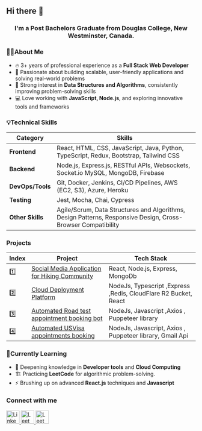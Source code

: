## Hi there 👋 
###      
<h3 align="center">
  I'm a Post Bachelors Graduate from Douglas College, New Westminster, Canada.
</h3>

### 👨‍💻About Me
<ul>
<li>🔥 3+ years of professional experience as a <strong>Full Stack Web Developer</strong></li>
<li>🌟 Passionate about building scalable, user-friendly applications and solving real-world problems</li>
<li>🧠 Strong interest in <strong>Data Structures and Algorithms</strong>, consistently improving problem-solving skills</li>
<li>💻 Love working with <strong>JavaScript, Node.js</strong>, and exploring innovative tools and frameworks</li>
</ul>

### 💡Technical Skills

| Category            | Skills                                                                 |
|---------------------|------------------------------------------------------------------------|
| **Frontend**        | React, HTML, CSS, JavaScript, Java, Python, TypeScript, Redux, Bootstrap, Tailwind CSS |
| **Backend**         | Node.js, Express.js, RESTful APIs, Websockets, Socket.io MySQL, MongoDB, Firebase |
| **DevOps/Tools**    | Git, Docker, Jenkins, CI/CD Pipelines, AWS (EC2, S3), Azure, Heroku    |
| **Testing**         | Jest, Mocha, Chai, Cypress                                             |
| **Other Skills**    | Agile/Scrum, Data Structures and Algorithms, Design Patterns, Responsive Design, Cross-Browser Compatibility |


### Projects

| Index | Project                             | Tech Stack         |
|-------|-------------------------------------|--------------------|
| 1️⃣     | [Social Media Application for Hiking Community](https://github.com/akashbalyan/TrailSocial.git) | React, Node.js, Express, MongoDb    |
| 2️⃣     | [Cloud Deployment Platform](https://github.com/akashbalyan/Vercel.git) | NodeJs, Typescript ,Express ,Redis, CloudFlare R2 Bucket, React |
| 3️⃣     | [Automated Road test appointment booking bot](https://github.com/akashbalyan/RoadTestBookingBot) | NodeJs, Javascript ,Axios , Puppeteer library |
| 4️⃣     | [Automated USVisa appointments booking ](https://github.com/akashbalyan/USVisaAppointment) | NodeJs, Javascript, Axios , Puppeteer library, Gmail Api |

### 🌱Currently Learning
<ul>
  <li>📖 Deepening knowledge in <strong>Developer tools</strong> and <strong>Cloud Computing</strong></li>
  <li>🏗️ Practicing <strong>LeetCode</strong> for algorithmic problem-solving.</li>
  <li>⚡ Brushing up on advanced <strong>React.js</strong> techniques and <strong>Javascript</strong></li>
</ul>

### Connect with me
<a href="https://www.linkedin.com/in/akash-balyan-0129981b0/" target="_blank">
  <img src="https://upload.wikimedia.org/wikipedia/commons/8/81/LinkedIn_icon.svg" alt="LinkedIn" width="35" height="35">
</a>

<a href="https://leetcode.com/u/akashbalyan/" target="_blank">
  <img src="https://upload.wikimedia.org/wikipedia/commons/1/19/LeetCode_logo_black.png" alt="LeetCode" width="35" height="35">
</a>

<a href="https://instagram.com/akash_balyan/" target="_blank">
  <img src="https://upload.wikimedia.org/wikipedia/commons/a/a5/Instagram_icon.png" alt="LeetCode" width="35" height="35">
</a>




